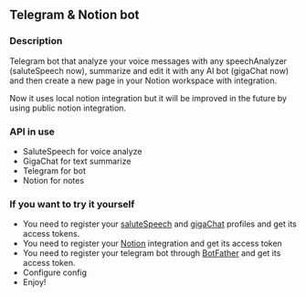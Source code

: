 ## Telegram & Notion bot

### Description

Telegram bot that analyze your voice messages with any speechAnalyzer (saluteSpeech now), summarize and edit it with
any AI bot (gigaChat now) and then create a new page in your Notion workspace with integration.

Now it uses local notion integration but it will be improved in the future by using public notion integration.

### API in use

- SaluteSpeech for voice analyze
- GigaChat for text summarize
- Telegram for bot
- Notion for notes

### If you want to try it yourself

- You need to register your [saluteSpeech](https://developers.sber.ru/docs/ru/salutespeech/integration)
  and [gigaChat](https://developers.sber.ru/docs/ru/gigachat/api/overview) profiles and get its access tokens.
- You need to register your [Notion](https://developers.notion.com/docs/create-a-notion-integration) integration and get
  its access token
- You need to register your telegram bot through [BotFather](https://t.me/BotFather) and get its access token.
- Configure config
- Enjoy!